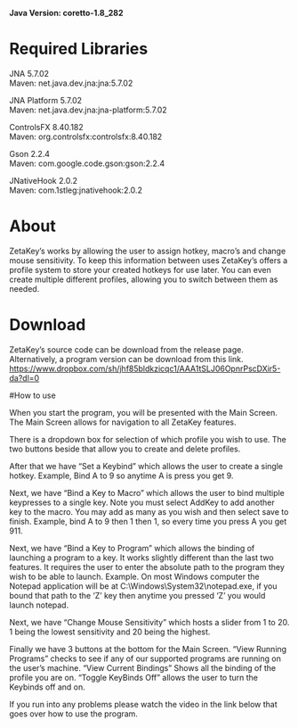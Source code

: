 **Java Version: coretto-1.8_282**

# Required Libraries
JNA 5.7.02  
Maven: net.java.dev.jna:jna:5.7.02  
  
JNA Platform 5.7.02  
Maven: net.java.dev.jna:jna-platform:5.7.02  
  
ControlsFX 8.40.182  
Maven: org.controlsfx:controlsfx:8.40.182  

Gson 2.2.4  
Maven: com.google.code.gson:gson:2.2.4

JNativeHook 2.0.2   
Maven: com.1stleg:jnativehook:2.0.2

# About
ZetaKey’s works by allowing the user to assign hotkey, macro’s and change mouse sensitivity. To keep this information between uses ZetaKey’s offers a profile system to store your created hotkeys for use later.
You can even create multiple different profiles, allowing you to switch between them as needed.

# Download
ZetaKey’s source code can be download from the release page. Alternatively, a program version can be download from this link.
https://www.dropbox.com/sh/jhf85bldkzicqc1/AAA1tSLJ06OpnrPscDXir5-da?dl=0

#How to use

When you start the program, you will be presented with the Main Screen. The Main Screen allows for navigation to all ZetaKey features.
 
There is a dropdown box for selection of which profile you wish to use. The two buttons beside that allow you to create and delete profiles.

After that we have “Set a Keybind” which allows the user to create a single hotkey. Example, Bind A to 9 so anytime A is press you get 9.

Next, we have “Bind a Key to Macro” which allows the user to bind multiple keypresses to a single key.  Note you must select AddKey to add another key to the macro. You may add as many as you wish and then select save to finish.
 Example, bind A to 9 then 1 then 1, so every time you press A you get 911.

Next, we have “Bind a Key to Program” which allows the binding of launching a program to a key. It works slightly different than the last two features.
It requires the user to enter the absolute path to the program they wish to be able to launch.
Example.  On most Windows computer the Notepad application will be at C:\\Windows\\System32\\notepad.exe, if you bound that path to the ‘Z’ key then anytime you pressed ‘Z’ you would launch notepad.


Next, we have “Change Mouse Sensitivity” which hosts a slider from 1 to 20. 1 being the lowest sensitivity and 20 being the highest.

Finally we have 3 buttons at the bottom for the Main Screen.
“View Running Programs” checks to see if any of our supported programs are running on the user’s machine.
“View Current Bindings” Shows all the binding of the profile you are on.
“Toggle KeyBinds Off” allows the user to turn the Keybinds off and on.

If you run into any problems please watch the video in the link below that goes over how to use the program.
